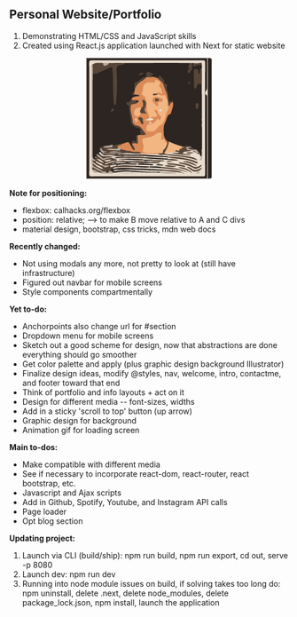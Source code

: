 ## Personal Website/Portfolio

1. Demonstrating HTML/CSS and JavaScript skills
2. Created using React.js application launched with Next for static website

<p align="center">
  <img src="./static/genImages/3-color-trace.png" aria-label="Profile Image" />
</p>

<b> Note for positioning: </b>
<ul>
  <li> flexbox: calhacks.org/flexbox </li>
  <li> position: relative; --> to make B move relative to A and C divs </li>
  <li> material design, bootstrap, css tricks, mdn web docs </li>
</ul>

<b> Recently changed: </b>
<ul>
  <li> Not using modals any more, not pretty to look at (still have infrastructure) </li>
  <li> Figured out navbar for mobile screens </li>
  <li> Style components compartmentally </li>
</ul>

<b> Yet to-do: </b>
<ul>
  <li> Anchorpoints also change url for #section </li>
  <li> Dropdown menu for mobile screens </li>
  <li> Sketch out a good scheme for design, now that abstractions are done everything should go smoother </li>

  <li> Get color palette and apply (plus graphic design background Illustrator) </li>
  <li> Finalize design ideas, modify @styles, nav, welcome, intro, contactme, and footer toward that end </li>
  <li> Think of portfolio and info layouts + act on it </li>
  <li> Design for different media -- font-sizes, widths </li>

  <li> Add in a sticky 'scroll to top' button (up arrow) </li>
  <li> Graphic design for background </li>
  <li> Animation gif for loading screen </li>
</ul>

<b> Main to-dos: </b>
<ul>
  <li> Make compatible with different media </li>
  <li> See if necessary to incorporate react-dom, react-router, react bootstrap, etc. </li>
  <li> Javascript and Ajax scripts </li>
  <li> Add in Github, Spotify, Youtube, and Instagram API calls </li>
  <li> Page loader </li>
  <li> Opt blog section </li>
</ul>

<b> Updating project: </b>
  1. Launch via CLI (build/ship): npm run build, npm run export, cd out, serve -p 8080
  2. Launch dev:
     npm run dev
  3. Running into node module issues on build, if solving takes too long do: npm uninstall, delete .next, delete node_modules, delete package_lock.json, npm install, launch the application

